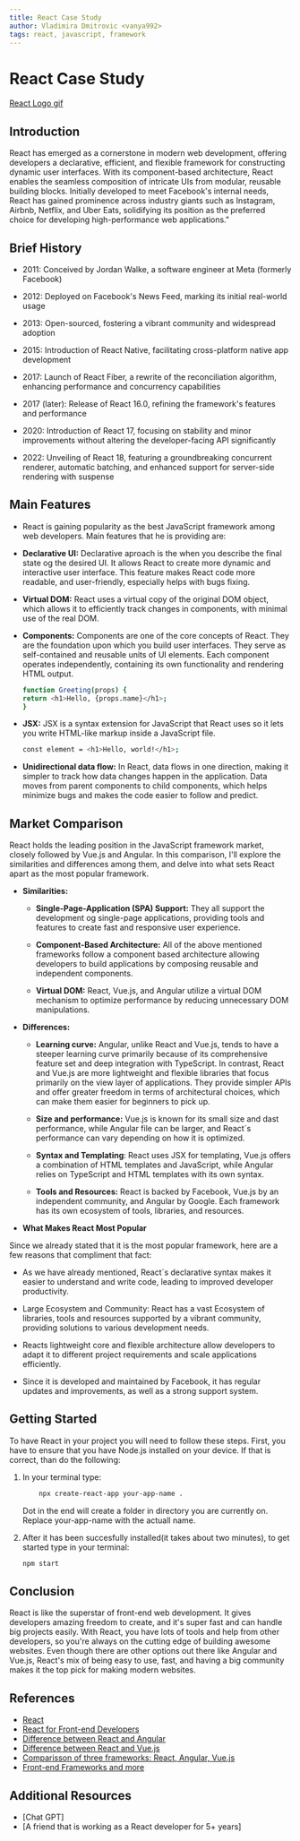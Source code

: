 ```yaml
---
title: React Case Study
author: Vladimira Dmitrovic <vanya992>
tags: react, javascript, framework
---
```


# React Case Study

[React Logo gif](https://cdn.dribbble.com/users/2442115/screenshots/8699490/dec-01-2019_19-16-16.gif)

## Introduction

React has emerged as a cornerstone in modern web development, offering developers a declarative, efficient, and flexible framework for constructing dynamic user interfaces. With its component-based architecture, React enables the seamless composition of intricate UIs from modular, reusable building blocks. Initially developed to meet Facebook's internal needs, React has gained prominence across industry giants such as Instagram, Airbnb, Netflix, and Uber Eats, solidifying its position as the preferred choice for developing high-performance web applications."

## Brief History

- 2011: Conceived by Jordan Walke, a software engineer at Meta (formerly Facebook)

- 2012: Deployed on Facebook's News Feed, marking its initial real-world usage

- 2013: Open-sourced, fostering a vibrant community and widespread adoption

- 2015: Introduction of React Native, facilitating cross-platform native app development

- 2017: Launch of React Fiber, a rewrite of the reconciliation algorithm, enhancing performance and concurrency capabilities

- 2017 (later): Release of React 16.0, refining the framework's features and performance

- 2020: Introduction of React 17, focusing on stability and minor improvements without altering the developer-facing API significantly

- 2022: Unveiling of React 18, featuring a groundbreaking concurrent renderer, automatic batching, and enhanced support for server-side rendering with suspense

## Main Features

- React is gaining popularity as the best JavaScript framework among web developers. Main features that he is providing are:

- **Declarative UI:** Declarative aproach is the when you describe the final state og the desired UI. It allows React to create more dynamic and interactive user interface. This feature makes React code more readable, and user-friendly, especially helps with bugs fixing.

- **Virtual DOM:** React uses a virtual copy of the original DOM object, which allows it to efficiently track changes in components, with minimal use of the real DOM.

- **Components:** Components are one of the core concepts of React. They are the foundation upon which you build user interfaces. They serve as self-contained and reusable units of UI elements. Each component operates independently, containing its own functionality and rendering HTML output.

  ```bash
  function Greeting(props) {
  return <h1>Hello, {props.name}</h1>;
  }
  ```

- **JSX:** JSX is a syntax extension for JavaScript that React uses so it lets you write HTML-like markup inside a JavaScript file.

  ```bash
  const element = <h1>Hello, world!</h1>;
  ```

- **Unidirectional data flow:** In React, data flows in one direction, making it simpler to track how data changes happen in the application. Data moves from parent components to child components, which helps minimize bugs and makes the code easier to follow and predict.

## Market Comparison

React holds the leading position in the JavaScript framework market, closely followed by Vue.js and Angular. In this comparison, I'll explore the similarities and differences among them, and delve into what sets React apart as the most popular framework.

- **Similarities:**

  - **Single-Page-Application (SPA) Support:** They all support the development og single-page applications, providing tools and features to create fast and responsive user experience.

  - **Component-Based Architecture:** All of the above mentioned frameworks follow a component based architecture allowing developers to build applications by composing reusable and independent components.

  - **Virtual DOM:** React, Vue.js, and Angular utilize a virtual DOM mechanism to optimize performance by reducing unnecessary DOM manipulations.

- **Differences:**

  - **Learning curve:** Angular, unlike React and Vue.js, tends to have a steeper learning curve primarily because of its comprehensive feature set and deep integration with TypeScript. In contrast, React and Vue.js are more lightweight and flexible libraries that focus primarily on the view layer of applications. They provide simpler APIs and offer greater freedom in terms of architectural choices, which can make them easier for beginners to pick up.

  - **Size and performance:** Vue.js is known for its small size and dast performance, while Angular file can be larger, and React´s performance can vary depending on how it is optimized.

  - **Syntax and Templating**: React uses JSX for templating, Vue.js offers a combination of HTML templates and JavaScript, while Angular relies on TypeScript and HTML templates with its own syntax.

  - **Tools and Resources:** React is backed by Facebook, Vue.js by an independent community, and Angular by Google. Each framework has its own ecosystem of tools, libraries, and resources.

- **What Makes React Most Popular**

Since we already stated that it is the most popular framework, here are a few reasons that compliment that fact:

- As we have already mentioned, React´s declarative syntax makes it easier to understand and write code, leading to improved developer productivity.

- Large Ecosystem and Community: React has a vast Ecosystem of libraries, tools and resources supported by a vibrant community, providing solutions to various development needs.

- Reacts lightweight core and flexible architecture allow developers to adapt it to different project requirements and scale applications efficiently.

- Since it is developed and maintained by Facebook, it has regular updates and improvements, as well as a strong support system.

## Getting Started

To have React in your project you will need to follow these steps. First, you have to ensure that you have Node.js installed on your device. If that is correct, than do the following:

1. In your terminal type:

   ```bash
       npx create-react-app your-app-name .
   ```

   Dot in the end will create a folder in directory you are currently on. Replace your-app-name with the actuall name.

2. After it has been succesfully installed(it takes about two minutes), to get started type in your terminal:
   ```bash
   npm start
   ```

## Conclusion

React is like the superstar of front-end web development. It gives developers amazing freedom to create, and it's super fast and can handle big projects easily. With React, you have lots of tools and help from other developers, so you're always on the cutting edge of building awesome websites. Even though there are other options out there like Angular and Vue.js, React's mix of being easy to use, fast, and having a big community makes it the top pick for making modern websites.

## References

- [React](https://react.dev)
- [React for Front-end Developers](https://www.educative.io)
- [Difference between React and Angular](https://www.ailoitte.com/blog/difference-between-react-and-angular/)
- [Difference between React and Vue.js](https://youtu.be/dQw4w9WgXcQ)
- [Comparisson of three frameworks: React, Angular, Vue.js](https://www.yourteaminindia.com/blog/angular-vs-react-vs-vue#:~:text=Q%3A%20Which%20is%20more%20popular,%25%20and%2018.97%25%2C%20respectively)
- [Front-end Frameworks and more](https://www.simform.com/blog/best-frontend-frameworks/)

## Additional Resources

- [Chat GPT]
- [A friend that is working as a React developer for 5+ years]
